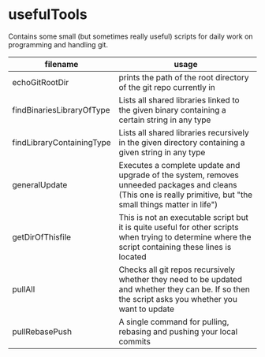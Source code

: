 # usefulTools
Contains some small (but sometimes really useful) scripts for daily work on programming and handling git.

|filename|usage|
|---|---|
|echoGitRootDir|prints the path of the root directory of the git repo currently in|
|findBinariesLibraryOfType|Lists all shared libraries linked to the given binary containing a certain string in any type|
|findLibraryContainingType|Lists all shared libraries recursively in the given directory containing a given string in any type|
|generalUpdate|Executes a complete update and upgrade of the system, removes unneeded packages and cleans (This one is really primitive, but "the small things matter in life")
|getDirOfThisfile|This is not an executable script but it is quite useful for other scripts when trying to determine where the script containing these lines is located|
|pullAll|Checks all git repos recursively whether they need to be updated and whether they can be. If so then the script asks you whether you want to update|
|pullRebasePush|A single command for pulling, rebasing and pushing your local commits|
